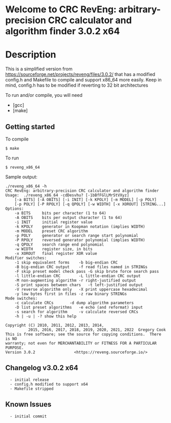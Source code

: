 # Welcome to CRC RevEng: arbitrary-precision CRC calculator and algorithm finder 3.0.2 x64

# Description

This is a simplified version from https://sourceforge.net/projects/reveng/files/3.0.2/ that has a modified config.h 
and Makefile to compile and support x86_64 more easily. Keep in mind, config.h has to be modified if reverting to
32 bit architectures

To run and/or compile, you will need
* [gcc]
* [make]

## Getting started

To compile
```
$ make
```

To run
```
$ reveng_x86_64
```

Sample output:

```
./reveng_x86_64 -h
CRC RevEng: arbitrary-precision CRC calculator and algorithm finder
Usage:	./reveng_x86_64	-cdDesvhu? [-1bBfFGlLMrStVXyz]
	[-a BITS] [-A OBITS] [-i INIT] [-k KPOLY] [-m MODEL] [-p POLY]
	[-p POLY] [-P RPOLY] [-q QPOLY] [-w WIDTH] [-x XOROUT] [STRING...]
Options:
	-a BITS		bits per character (1 to 64)
	-A OBITS	bits per output character (1 to 64)
	-i INIT		initial register value
	-k KPOLY	generator in Koopman notation (implies WIDTH)
	-m MODEL	preset CRC algorithm
	-p POLY		generator or search range start polynomial
	-P RPOLY	reversed generator polynomial (implies WIDTH)
	-q QPOLY	search range end polynomial
	-w WIDTH	register size, in bits
	-x XOROUT	final register XOR value
Modifier switches:
	-1 skip equivalent forms	-b big-endian CRC
	-B big-endian CRC output	-f read files named in STRINGs
	-F skip preset model check pass	-G skip brute force search pass
	-l little-endian CRC		-L little-endian CRC output
	-M non-augmenting algorithm	-r right-justified output
	-S print spaces between chars	-t left-justified output
	-V reverse algorithm only	-X print uppercase hexadecimal
	-y low bytes first in files	-z raw binary STRINGs
Mode switches:
	-c calculate CRCs		-d dump algorithm parameters
	-D list preset algorithms	-e echo (and reformat) input
	-s search for algorithm		-v calculate reversed CRCs
	-h | -u | -? show this help

Copyright (C) 2010, 2011, 2012, 2013, 2014,
	      2015, 2016, 2017, 2018, 2019, 2020, 2021, 2022  Gregory Cook
This is free software; see the source for copying conditions.  There is NO
warranty; not even for MERCHANTABILITY or FITNESS FOR A PARTICULAR PURPOSE.
Version 3.0.2				  <https://reveng.sourceforge.io/>
```

## Changelog v3.0.2 x64
```
  - initial release
  - config.h modified to support x64
  - Makefile stripped 
```

## Known Issues
```
  - initial commit
```
